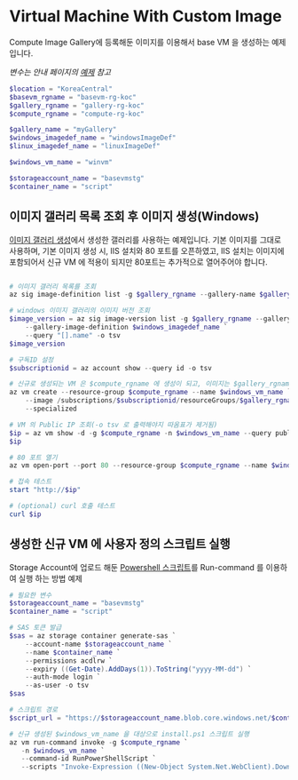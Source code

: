 ﻿# Virtual Machine With Custom Image
Compute Image Gallery에 등록해둔 이미지를 이용해서 base VM 을 생성하는 예제 입니다.

*변수는 안내 페이지의 [예제](https://github.com/dotnetpower/powershell-azure-vm#예제) 참고*
```powershell
$location = "KoreaCentral"
$basevm_rgname = "basevm-rg-koc"
$gallery_rgname = "gallery-rg-koc"
$compute_rgname = "compute-rg-koc"

$gallery_name = "myGallery"
$windows_imagedef_name = "windowsImageDef"
$linux_imagedef_name = "linuxImageDef"

$windows_vm_name = "winvm"

$storageaccount_name = "basevmstg"
$container_name = "script"
```

## 이미지 갤러리 목록 조회 후 이미지 생성(Windows)
[이미지 갤러리 생성](../compute-gallery/README.md)에서 생성한 갤러리를 사용하는 예제입니다.
기본 이미지를 그대로 사용하며, 기본 이미지 생성 시, IIS 설치와 80 포트를 오픈하였고, IIS 설치는 이미지에 포함되어서 신규 VM 에 적용이 되지만 80포트는 추가적으로 열어주어야 합니다.
```powershell

# 이미지 갤러리 목록를 조회
az sig image-definition list -g $gallery_rgname --gallery-name $gallery_name --query "[].name" -o tsv

# windows 이미지 갤러리의 이미지 버전 조회
$image_version = az sig image-version list -g $gallery_rgname --gallery-name $gallery_name `
    --gallery-image-definition $windows_imagedef_name `
    --query "[].name" -o tsv
$image_version

# 구독ID 설정
$subscriptionid = az account show --query id -o tsv 

# 신규로 생성되는 VM 은 $compute_rgname 에 생성이 되고, 이미지는 $gallery_rgname 에 등록된 이미지를 가져옴.
az vm create --resource-group $compute_rgname --name $windows_vm_name `
    --image /subscriptions/$subscriptionid/resourceGroups/$gallery_rgname/providers/Microsoft.Compute/galleries/$gallery_name/images/$windows_imagedef_name/versions/$image_version `
    --specialized

# VM 의 Public IP 조회(-o tsv 로 출력해야지 따옴표가 제거됨)
$ip = az vm show -d -g $compute_rgname -n $windows_vm_name --query publicIps -o tsv
$ip

# 80 포트 열기
az vm open-port --port 80 --resource-group $compute_rgname --name $windows_vm_name

# 접속 테스트
start "http://$ip"

# (optional) curl 호출 테스트
curl $ip

```

## 생성한 신규 VM 에 사용자 정의 스크립트 실행
Storage Account에 업로드 해둔 [Powershell 스크립트](../storage-account/install.ps1)를 Run-command 를 이용하여 실행 하는 방법 예제
```powershell
# 필요한 변수
$storageaccount_name = "basevmstg"
$container_name = "script"

# SAS 토큰 발급
$sas = az storage container generate-sas `
    --account-name $storageaccount_name `
    --name $container_name `
    --permissions acdlrw `
    --expiry ((Get-Date).AddDays(1)).ToString("yyyy-MM-dd") `
    --auth-mode login `
    --as-user -o tsv
$sas

# 스크립트 경로
$script_url = "https://$storageaccount_name.blob.core.windows.net/$container_name/install.ps1?$sas"

# 신규 생성된 $windows_vm_name 을 대상으로 install.ps1 스크립트 실행
az vm run-command invoke -g $compute_rgname `
   -n $windows_vm_name `
   --command-id RunPowerShellScript `
   --scripts "Invoke-Expression ((New-Object System.Net.WebClient).DownloadString('$script_url'))"
```
